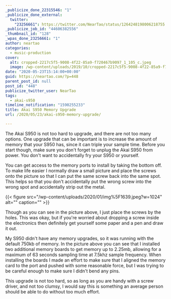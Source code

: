 ```yaml
---
_publicize_done_22315546: "1"
_publicize_done_external:
  twitter:
    "23256661": https://twitter.com/NearTao/status/1264248198006218755
_publicize_job_id: "44606382556"
_thumbnail_id: "128"
_wpas_done_23256661: "1"
author: neartao
categories:
  - music-production
cover:
  alt: cropped-2217c5f5-9008-4f22-85a9-f720467b9097_1_105_c.jpeg
  image: /wp-content/uploads/2019/10/cropped-2217c5f5-9008-4f22-85a9-f720467b9097_1_105_c.jpeg
date: "2020-05-23T15:14:00+00:00"
guid: https://neartao.com/?p=448
parent_post_id: null
post_id: "448"
publicize_twitter_user: NearTao
tags:
  - akai-s950
timeline_notification: "1590255233"
title: Akai S950 Memory Upgrade
url: /2020/05/23/akai-s950-memory-upgrade/

---
```

The Akai S950 is not too hard to upgrade, and there are not too many options. One upgrade that can be important is to increase the amount of memory that your S950 has, since it can triple your sample time. Before you start though, make sure you don't forget to unplug the Akai S950 from power. You don't want to accidentally fry your S950 or yourself.

You can get access to the memory ports to install by taking the bottom off. To make life easier I normally draw a small picture and place the screws onto the picture so that I can put the same screw back into the same spot. This helps so that you don't accidentally put the wrong screw into the wrong spot and accidentally strip out the metal.

{{< figure src="/wp-content/uploads/2020/01/img%5F1639.jpeg?w=1024" alt="" caption="" >}}

Though as you can see in the picture above, I just place the screws by the holes. This was okay, but if you're worried about dropping a screw inside the electronics then definitely get yourself some paper and a pen and draw it out.

My S950 didn't have any memory upgrades, so it was running with the default 750kb of memory. In the picture above you can see that I installed two additional memory boards to get memory up to 2.25mb, allowing for a maximum of 63 seconds sampling time at 7.5khz sample frequency. When installing the boards I made an effort to make sure that I aligned the memory card to the port and pushed with some reasonable force, but I was trying to be careful enough to make sure I didn't bend any pins.

This upgrade is not too hard, so as long as you are handy with a screw driver, and not too clumsy, I would say this is something an average person should be able to do without too much effort.
